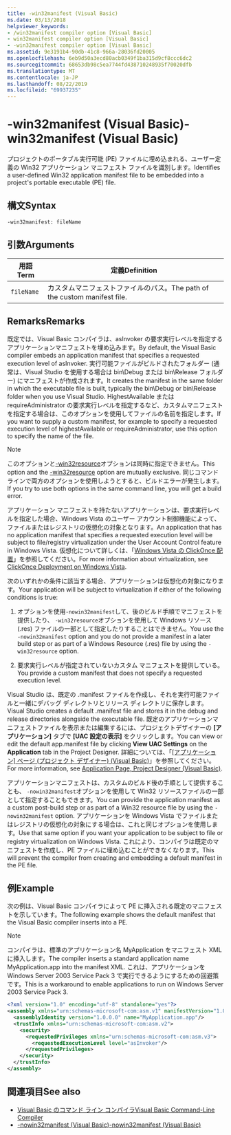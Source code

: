 ```yaml
---
title: -win32manifest (Visual Basic)
ms.date: 03/13/2018
helpviewer_keywords:
- /win32manifest compiler option [Visual Basic]
- win32manifest compiler option [Visual Basic]
- -win32manifest compiler option [Visual Basic]
ms.assetid: 9e3191b4-90db-41c8-966a-28036fd20005
ms.openlocfilehash: 6eb9d50a3ecd80acb0349f1ba315d9cf8ccc6dc2
ms.sourcegitcommit: 68653db98c5ea7744fd438710248935f70020dfb
ms.translationtype: MT
ms.contentlocale: ja-JP
ms.lasthandoff: 08/22/2019
ms.locfileid: "69937235"
---
```

# <a name="-win32manifest-visual-basic"></a><span data-ttu-id="78038-102">-win32manifest (Visual Basic)</span><span class="sxs-lookup"><span data-stu-id="78038-102">-win32manifest (Visual Basic)</span></span>
<span data-ttu-id="78038-103">プロジェクトのポータブル実行可能 (PE) ファイルに埋め込まれる、ユーザー定義の Win32 アプリケーション マニフェスト ファイルを識別します。</span><span class="sxs-lookup"><span data-stu-id="78038-103">Identifies a user-defined Win32 application manifest file to be embedded into a project's portable executable (PE) file.</span></span>  
  
## <a name="syntax"></a><span data-ttu-id="78038-104">構文</span><span class="sxs-lookup"><span data-stu-id="78038-104">Syntax</span></span>  
  
```  
-win32manifest: fileName  
```  
  
## <a name="arguments"></a><span data-ttu-id="78038-105">引数</span><span class="sxs-lookup"><span data-stu-id="78038-105">Arguments</span></span>  
  
|<span data-ttu-id="78038-106">用語</span><span class="sxs-lookup"><span data-stu-id="78038-106">Term</span></span>|<span data-ttu-id="78038-107">定義</span><span class="sxs-lookup"><span data-stu-id="78038-107">Definition</span></span>|  
|---|---|  
|`fileName`|<span data-ttu-id="78038-108">カスタムマニフェストファイルのパス。</span><span class="sxs-lookup"><span data-stu-id="78038-108">The path of the custom manifest file.</span></span>|  
  
## <a name="remarks"></a><span data-ttu-id="78038-109">Remarks</span><span class="sxs-lookup"><span data-stu-id="78038-109">Remarks</span></span>  
 <span data-ttu-id="78038-110">既定では、Visual Basic コンパイラは、asInvoker の要求実行レベルを指定するアプリケーションマニフェストを埋め込みます。</span><span class="sxs-lookup"><span data-stu-id="78038-110">By default, the Visual Basic compiler embeds an application manifest that specifies a requested execution level of asInvoker.</span></span> <span data-ttu-id="78038-111">実行可能ファイルがビルドされたフォルダー (通常は、Visual Studio を使用する場合は bin\Debug または bin\Release フォルダー) にマニフェストが作成されます。</span><span class="sxs-lookup"><span data-stu-id="78038-111">It creates the manifest in the same folder in which the executable file is built, typically the bin\Debug or bin\Release folder when you use Visual Studio.</span></span> <span data-ttu-id="78038-112">HighestAvailable または requireAdministrator の要求実行レベルを指定するなど、カスタムマニフェストを指定する場合は、このオプションを使用してファイルの名前を指定します。</span><span class="sxs-lookup"><span data-stu-id="78038-112">If you want to supply a custom manifest, for example to specify a requested execution level of highestAvailable or requireAdministrator, use this option to specify the name of the file.</span></span>  
  
> [!NOTE]
> <span data-ttu-id="78038-113">このオプションと[-win32resource](../../../visual-basic/reference/command-line-compiler/win32resource.md)オプションは同時に指定できません。</span><span class="sxs-lookup"><span data-stu-id="78038-113">This option and the [-win32resource](../../../visual-basic/reference/command-line-compiler/win32resource.md) option are mutually exclusive.</span></span> <span data-ttu-id="78038-114">同じコマンドラインで両方のオプションを使用しようとすると、ビルドエラーが発生します。</span><span class="sxs-lookup"><span data-stu-id="78038-114">If you try to use both options in the same command line, you will get a build error.</span></span>  
  
 <span data-ttu-id="78038-115">アプリケーション マニフェストを持たないアプリケーションは、要求実行レベルを指定した場合、Windows Vista のユーザー アカウント制御機能によって、ファイルまたはレジストリの仮想化の対象となります。</span><span class="sxs-lookup"><span data-stu-id="78038-115">An application that has no application manifest that specifies a requested execution level will be subject to file/registry virtualization under the User Account Control feature in Windows Vista.</span></span> <span data-ttu-id="78038-116">仮想化について詳しくは、「[Windows Vista の ClickOnce 配置](/visualstudio/deployment/clickonce-deployment-on-windows-vista)」を参照してください。</span><span class="sxs-lookup"><span data-stu-id="78038-116">For more information about virtualization, see [ClickOnce Deployment on Windows Vista](/visualstudio/deployment/clickonce-deployment-on-windows-vista).</span></span>  
  
 <span data-ttu-id="78038-117">次のいずれかの条件に該当する場合、アプリケーションは仮想化の対象になります。</span><span class="sxs-lookup"><span data-stu-id="78038-117">Your application will be subject to virtualization if either of the following conditions is true:</span></span>  
  
1. <span data-ttu-id="78038-118">オプションを使用`-nowin32manifest`して、後のビルド手順でマニフェストを提供したり、 `-win32resource`オプションを使用して Windows リソース (.res) ファイルの一部として指定したりすることはできません。</span><span class="sxs-lookup"><span data-stu-id="78038-118">You use the `-nowin32manifest` option and you do not provide a manifest in a later build step or as part of a Windows Resource (.res) file by using the `-win32resource` option.</span></span>  
  
2. <span data-ttu-id="78038-119">要求実行レベルが指定されていないカスタム マニフェストを提供している。</span><span class="sxs-lookup"><span data-stu-id="78038-119">You provide a custom manifest that does not specify a requested execution level.</span></span>  
  
 <span data-ttu-id="78038-120">Visual Studio は、既定の .manifest ファイルを作成し、それを実行可能ファイルと一緒にデバッグ ディレクトリとリリース ディレクトリに保存します。</span><span class="sxs-lookup"><span data-stu-id="78038-120">Visual Studio creates a default .manifest file and stores it in the debug and release directories alongside the executable file.</span></span> <span data-ttu-id="78038-121">既定のアプリケーションマニフェストファイルを表示または編集するには、プロジェクトデザイナーの **[アプリケーション]** タブで **[UAC 設定の表示]** をクリックします。</span><span class="sxs-lookup"><span data-stu-id="78038-121">You can view or edit the default app.manifest file by clicking **View UAC Settings** on the **Application** tab in the Project Designer.</span></span> <span data-ttu-id="78038-122">詳細については、「[[アプリケーション] ページ (プロジェクト デザイナー) (Visual Basic)](/visualstudio/ide/reference/application-page-project-designer-visual-basic)」を参照してください。</span><span class="sxs-lookup"><span data-stu-id="78038-122">For more information, see [Application Page, Project Designer (Visual Basic)](/visualstudio/ide/reference/application-page-project-designer-visual-basic).</span></span>  
  
 <span data-ttu-id="78038-123">アプリケーションマニフェストは、カスタムのビルド後の手順として提供することも、 `-nowin32manifest`オプションを使用して Win32 リソースファイルの一部として指定することもできます。</span><span class="sxs-lookup"><span data-stu-id="78038-123">You can provide the application manifest as a custom post-build step or as part of a Win32 resource file by using the `-nowin32manifest` option.</span></span> <span data-ttu-id="78038-124">アプリケーションを Windows Vista でファイルまたはレジストリの仮想化の対象にする場合は、これと同じオプションを使用します。</span><span class="sxs-lookup"><span data-stu-id="78038-124">Use that same option if you want your application to be subject to file or registry virtualization on Windows Vista.</span></span> <span data-ttu-id="78038-125">これにより、コンパイラは既定のマニフェストを作成し、PE ファイルに埋め込むことができなくなります。</span><span class="sxs-lookup"><span data-stu-id="78038-125">This will prevent the compiler from creating and embedding a default manifest in the PE file.</span></span>  
  
## <a name="example"></a><span data-ttu-id="78038-126">例</span><span class="sxs-lookup"><span data-stu-id="78038-126">Example</span></span>  
 <span data-ttu-id="78038-127">次の例は、Visual Basic コンパイラによって PE に挿入される既定のマニフェストを示しています。</span><span class="sxs-lookup"><span data-stu-id="78038-127">The following example shows the default manifest that the Visual Basic compiler inserts into a PE.</span></span>  
  
> [!NOTE]
> <span data-ttu-id="78038-128">コンパイラは、標準のアプリケーション名 MyApplication をマニフェスト XML に挿入します。</span><span class="sxs-lookup"><span data-stu-id="78038-128">The compiler inserts a standard application name MyApplication.app into the manifest XML.</span></span> <span data-ttu-id="78038-129">これは、アプリケーションを Windows Server 2003 Service Pack 3 で実行できるようにするための回避策です。</span><span class="sxs-lookup"><span data-stu-id="78038-129">This is a workaround to enable applications to run on Windows Server 2003 Service Pack 3.</span></span>  
  
```xml  
<?xml version="1.0" encoding="utf-8" standalone="yes"?>  
<assembly xmlns="urn:schemas-microsoft-com:asm.v1" manifestVersion="1.0">  
  <assemblyIdentity version="1.0.0.0" name="MyApplication.app"/>  
  <trustInfo xmlns="urn:schemas-microsoft-com:asm.v2">  
    <security>  
      <requestedPrivileges xmlns="urn:schemas-microsoft-com:asm.v3">  
        <requestedExecutionLevel level="asInvoker"/>  
      </requestedPrivileges>  
    </security>  
  </trustInfo>  
</assembly>  
```  
  
## <a name="see-also"></a><span data-ttu-id="78038-130">関連項目</span><span class="sxs-lookup"><span data-stu-id="78038-130">See also</span></span>

- [<span data-ttu-id="78038-131">Visual Basic のコマンド ライン コンパイラ</span><span class="sxs-lookup"><span data-stu-id="78038-131">Visual Basic Command-Line Compiler</span></span>](../../../visual-basic/reference/command-line-compiler/index.md)
- [<span data-ttu-id="78038-132">-nowin32manifest (Visual Basic)</span><span class="sxs-lookup"><span data-stu-id="78038-132">-nowin32manifest (Visual Basic)</span></span>](../../../visual-basic/reference/command-line-compiler/nowin32manifest.md)
